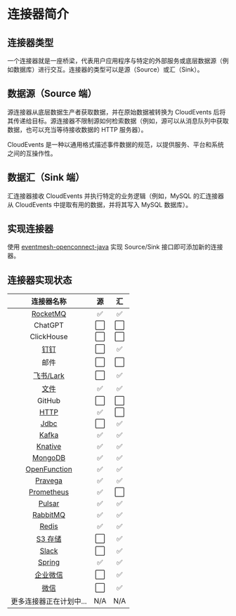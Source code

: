 # 连接器简介

## 连接器类型

一个连接器就是一座桥梁，代表用户应用程序与特定的外部服务或底层数据源（例如数据库）进行交互。连接器的类型可以是源（Source）或汇（Sink）。

## 数据源（Source 端）

源连接器从底层数据生产者获取数据，并在原始数据被转换为 CloudEvents 后将其传递给目标。源连接器不限制源如何检索数据（例如，源可以从消息队列中获取数据，也可以充当等待接收数据的 HTTP 服务器）。

CloudEvents 是一种以通用格式描述事件数据的规范，以提供服务、平台和系统之间的互操作性。

## 数据汇（Sink 端）

汇连接器接收 CloudEvents 并执行特定的业务逻辑（例如，MySQL 的汇连接器从 CloudEvents 中提取有用的数据，并将其写入 MySQL 数据库）。

## 实现连接器

使用 [eventmesh-openconnect-java](https://github.com/apache/eventmesh/tree/master/eventmesh-openconnect/eventmesh-openconnect-java) 实现 Source/Sink 接口即可添加新的连接器。

## 连接器实现状态

|                  连接器名称                  | 源 |   汇   |
|:------------------------------------------:|:------:|:------:|
|     [RocketMQ](https://github.com/apache/eventmesh/tree/master/eventmesh-connectors/eventmesh-connector-rocketmq)     |    ✅    |    ✅    |
|                     ChatGPT                      |    ⬜    |    ⬜    |
|                    ClickHouse                    |    ⬜    |    ⬜    |
|     [钉钉](https://github.com/apache/eventmesh/tree/master/eventmesh-connectors/eventmesh-connector-dingtalk)     |    ⬜    |    ✅    |
|                      邮件                       |    ⬜    |    ⬜    |
|     [飞书/Lark](./lark-connector)      |    ⬜    |    ✅    |
|         [文件](https://github.com/apache/eventmesh/tree/master/eventmesh-connectors/eventmesh-connector-file)         |    ✅    |    ✅    |
|                      GitHub                      |    ⬜    |    ⬜    |
|         [HTTP](https://github.com/apache/eventmesh/tree/master/eventmesh-connectors/eventmesh-connector-http)         |    ✅    |    ⬜    |
|         [Jdbc](https://github.com/apache/eventmesh/tree/master/eventmesh-connectors/eventmesh-connector-jdbc)         |    ⬜    |    ✅    |
|        [Kafka](https://github.com/apache/eventmesh/tree/master/eventmesh-connectors/eventmesh-connector-kafka)        |    ✅    |    ✅    |
|      [Knative](./knative-connector)      |    ✅    |    ✅    |
|      [MongoDB](https://github.com/apache/eventmesh/tree/master/eventmesh-connectors/eventmesh-connector-mongodb)      |    ✅    |    ✅    |
| [OpenFunction](https://github.com/apache/eventmesh/tree/master/eventmesh-connectors/eventmesh-connector-openfunction) |    ✅    |    ✅    |
|      [Pravega](https://github.com/apache/eventmesh/tree/master/eventmesh-connectors/eventmesh-connector-pravega)      |    ✅    |    ✅    |
|   [Prometheus](https://github.com/apache/eventmesh/tree/master/eventmesh-connectors/eventmesh-connector-prometheus)   |    ✅    |    ⬜    |
|       [Pulsar](https://github.com/apache/eventmesh/tree/master/eventmesh-connectors/eventmesh-connector-pulsar)       |    ✅    |    ✅    |
|     [RabbitMQ](https://github.com/apache/eventmesh/tree/master/eventmesh-connectors/eventmesh-connector-rabbitmq)     |    ✅    |    ✅    |
|        [Redis](https://github.com/apache/eventmesh/tree/master/eventmesh-connectors/eventmesh-connector-redis)        |    ✅    |    ✅    |
|        [S3 存储](https://github.com/apache/eventmesh/tree/master/eventmesh-connectors/eventmesh-connector-s3)        |    ⬜    |    ✅    |
|        [Slack](https://github.com/apache/eventmesh/tree/master/eventmesh-connectors/eventmesh-connector-slack)        |    ⬜    |    ✅    |
|       [Spring](https://github.com/apache/eventmesh/tree/master/eventmesh-connectors/eventmesh-connector-spring)       |    ✅    |    ✅    |
|        [企业微信](https://github.com/apache/eventmesh/tree/master/eventmesh-connectors/eventmesh-connector-wecom)        |    ⬜    |    ✅    |
|       [微信](https://github.com/apache/eventmesh/tree/master/eventmesh-connectors/eventmesh-connector-wechat)       |    ⬜    |    ✅    |
|         更多连接器正在计划中...         |   N/A   |   N/A   |
